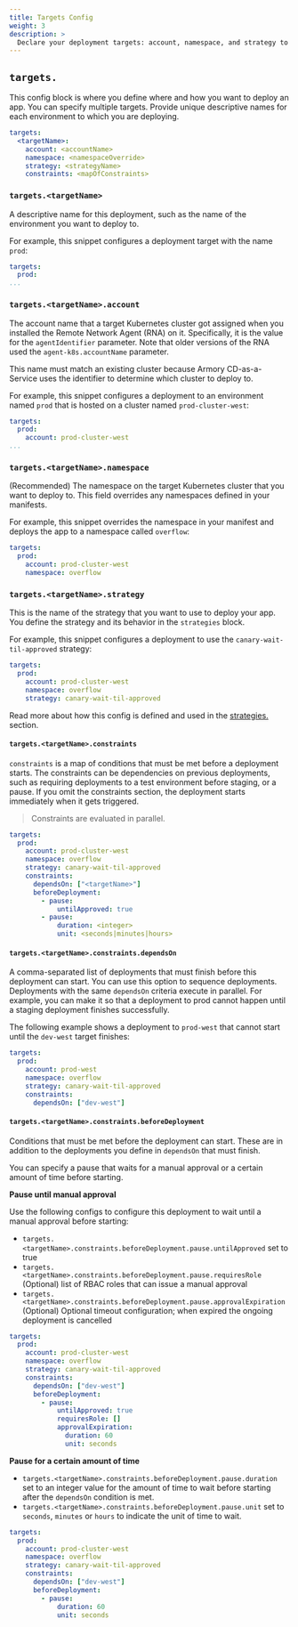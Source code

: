 ```yaml
---
title: Targets Config
weight: 3
description: >
  Declare your deployment targets: account, namespace, and strategy to use. Configure dependsOn and beforeDeployment constraints to pause for a set amount of time or to require manual approval.
---
```



## `targets.`

This config block is where you define where and how you want to deploy an app. You can specify multiple targets. Provide unique descriptive names for each environment to which you are deploying.

```yaml
targets:
  <targetName>:
    account: <accountName>
    namespace: <namespaceOverride>
    strategy: <strategyName>
    constraints: <mapOfConstraints>
```



### `targets.<targetName>`

A descriptive name for this deployment, such as the name of the environment you want to deploy to.

For example, this snippet configures a deployment target with the name `prod`:

```yaml
targets:
  prod:
...
```

### `targets.<targetName>.account`

The account name that a target Kubernetes cluster got assigned when you installed the Remote Network Agent (RNA) on it. Specifically, it is the value for the `agentIdentifier` parameter. Note that older versions of the RNA used the `agent-k8s.accountName` parameter.

This name must match an existing cluster because Armory CD-as-a-Service uses the identifier to determine which cluster to deploy to.

For example, this snippet configures a deployment to an environment named `prod` that is hosted on a cluster named `prod-cluster-west`:

```yaml
targets:
  prod:
    account: prod-cluster-west
...
```

### `targets.<targetName>.namespace`

(Recommended) The namespace on the target Kubernetes cluster that you want to deploy to. This field overrides any namespaces defined in your manifests.

For example, this snippet overrides the namespace in your manifest and deploys the app to a namespace called `overflow`:

```yaml
targets:
  prod:
    account: prod-cluster-west
    namespace: overflow
```

### `targets.<targetName>.strategy`

This is the name of the strategy that you want to use to deploy your app. You define the strategy and its behavior in the `strategies` block.

For example, this snippet configures a deployment to use the `canary-wait-til-approved` strategy:

```yaml
targets:
  prod:
    account: prod-cluster-west
    namespace: overflow
    strategy: canary-wait-til-approved
```

Read more about how this config is defined and used in the [strategies.<strategyName>](#strategies.<strategyName>) section.

#### `targets.<targetName>.constraints`

`constraints` is a map of conditions that must be met before a deployment starts. The constraints can be dependencies on previous deployments, such as requiring deployments to a test environment before staging, or a pause. If you omit the constraints section, the deployment starts immediately when it gets triggered.

> Constraints are evaluated in parallel.

```yaml
targets:
  prod:
    account: prod-cluster-west
    namespace: overflow
    strategy: canary-wait-til-approved
    constraints:
      dependsOn: ["<targetName>"]
      beforeDeployment:
        - pause:
            untilApproved: true
        - pause:
            duration: <integer>
            unit: <seconds|minutes|hours>
```

#### `targets.<targetName>.constraints.dependsOn`

A comma-separated list of deployments that must finish before this deployment can start. You can use this option to sequence deployments. Deployments with the same `dependsOn` criteria execute in parallel. For example, you can make it so that a deployment to prod cannot happen until a staging deployment finishes successfully.

The following example shows a deployment to `prod-west` that cannot start until the `dev-west` target finishes:

```yaml
targets:
  prod:
    account: prod-west
    namespace: overflow
    strategy: canary-wait-til-approved
    constraints:
      dependsOn: ["dev-west"]
```

#### `targets.<targetName>.constraints.beforeDeployment`

Conditions that must be met before the deployment can start. These are in addition to the deployments you define in `dependsOn` that must finish.

You can specify a pause that waits for a manual approval or a certain amount of time before starting.

**Pause until manual approval**

Use the following configs to configure this deployment to wait until a manual approval before starting:

- `targets.<targetName>.constraints.beforeDeployment.pause.untilApproved` set to true
- `targets.<targetName>.constraints.beforeDeployment.pause.requiresRole` (Optional) list of RBAC roles that can issue a manual approval
- `targets.<targetName>.constraints.beforeDeployment.pause.approvalExpiration` (Optional) Optional timeout configuration; when expired the ongoing deployment is cancelled 

```yaml
targets:
  prod:
    account: prod-cluster-west
    namespace: overflow
    strategy: canary-wait-til-approved
    constraints:
      dependsOn: ["dev-west"]
      beforeDeployment:
        - pause:
            untilApproved: true
            requiresRole: []
            approvalExpiration:
              duration: 60
              unit: seconds
```

**Pause for a certain amount of time**

- `targets.<targetName>.constraints.beforeDeployment.pause.duration` set to an integer value for the amount of time to wait before starting after the `dependsOn` condition is met.
- `targets.<targetName>.constraints.beforeDeployment.pause.unit` set to `seconds`, `minutes` or `hours` to indicate the unit of time to wait.

```yaml
targets:
  prod:
    account: prod-cluster-west
    namespace: overflow
    strategy: canary-wait-til-approved
    constraints:
      dependsOn: ["dev-west"]
      beforeDeployment:
        - pause:
            duration: 60
            unit: seconds
```
